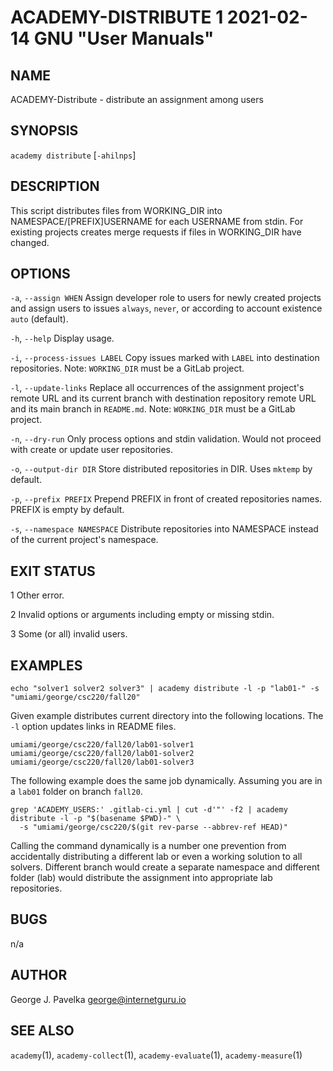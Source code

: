 # ACADEMY-DISTRIBUTE 1 2021-02-14 GNU "User Manuals"

## NAME

ACADEMY-Distribute - distribute an assignment among users

## SYNOPSIS

`academy distribute` [`-ahilnps`]

## DESCRIPTION

This script distributes files from WORKING_DIR into NAMESPACE/[PREFIX]USERNAME for each USERNAME from stdin. For existing projects creates merge requests if files in WORKING_DIR have changed.

## OPTIONS

`-a`, `--assign WHEN`
       Assign developer role to users for newly created projects and assign users to issues `always`, `never`, or according to account existence `auto` (default).

`-h`, `--help`
       Display usage.

`-i`, `--process-issues LABEL`
       Copy issues marked with `LABEL` into destination repositories. Note: `WORKING_DIR` must be a GitLab project.

`-l`, `--update-links`
       Replace all occurrences of the assignment project's remote URL and its current branch with destination repository remote URL and its main branch in `README.md`. Note: `WORKING_DIR` must be a GitLab project.

`-n`, `--dry-run`
       Only process options and stdin validation. Would not proceed with create or update user repositories.

`-o`, `--output-dir DIR`
       Store distributed repositories in DIR. Uses `mktemp` by default.

`-p`, `--prefix PREFIX`
       Prepend PREFIX in front of created repositories names. PREFIX is empty by default.

`-s`, `--namespace NAMESPACE`
       Distribute repositories into NAMESPACE instead of the current project's namespace.

## EXIT STATUS

1      Other error.

2      Invalid options or arguments including empty or missing stdin.

3      Some (or all) invalid users.

## EXAMPLES

```
echo "solver1 solver2 solver3" | academy distribute -l -p "lab01-" -s "umiami/george/csc220/fall20"
```

Given example distributes current directory into the following locations. The `-l` option updates links in README files.

```
umiami/george/csc220/fall20/lab01-solver1
umiami/george/csc220/fall20/lab01-solver2
umiami/george/csc220/fall20/lab01-solver3
```

The following example does the same job dynamically. Assuming you are in a `lab01` folder on branch `fall20`.

```
grep 'ACADEMY_USERS:' .gitlab-ci.yml | cut -d'"' -f2 | academy distribute -l -p "$(basename $PWD)-" \
  -s "umiami/george/csc220/$(git rev-parse --abbrev-ref HEAD)"
```

Calling the command dynamically is a number one prevention from accidentally distributing a different lab or even a working solution to all solvers. Different branch would create a separate namespace and different folder (lab) would distribute the assignment into appropriate lab repositories.

## BUGS

n/a

## AUTHOR

George J. Pavelka <george@internetguru.io>

## SEE ALSO

`academy`(1), `academy-collect`(1), `academy-evaluate`(1), `academy-measure`(1)
